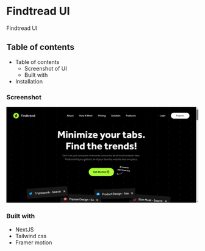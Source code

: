 # Findtread UI
Findtread UI

## Table of contents
- Table of contents
  - Screenshot of UI
  - Built with
- Installation

### Screenshot
![screenshot](./public/FindThread.png)

### Built with
- NextJS 
- Tailwind css
- Framer motion